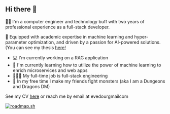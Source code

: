 ## Hi there 👋

🐱‍💻 I'm a computer engineer and technology buff with two years of professional experience as a full-stack developer.

🤖 Equipped with academic expertise in machine learning and hyper-parameter optimization, and driven by a passion for AI-powered solutions. (You can see my thesis [here!](https://nemertes.library.upatras.gr/items/23e16095-3328-4232-ba0b-a802bb3f4ac6)

- 💻 I'm currently working on a RAG application
- 📖 I'm currently learning how to utilize the power of machine learning to enrich microservices and web apps
- 👩🏻‍💻 My full-time job is full-stack engineering
- 🐉 In my free time I make my friends fight monsters (aka I am a Dungeons and Dragons DM)

See my CV [here](https://github.com/evedour/evedour/blob/main/CV_Eva_Dourou.pdf) or reach me by email at evedour<at>gmail<dot>com

[![roadmap.sh](https://roadmap.sh/card/wide/672ba53431d65c235d13a822?variant=dark&roadmaps=ai-data-scientist)](https://roadmap.sh)
